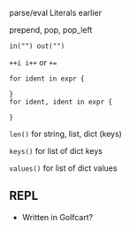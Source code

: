 parse/eval Literals earlier

prepend, pop, pop_left

`in("") out("")`

`++i i++` or `+=`

```
for ident in expr {

}
for ident, ident in expr {

}
```

`len()` for string, list, dict (keys)

`keys()` for list of dict keys

`values()` for list of dict values

## REPL
- Written in Golfcart?
